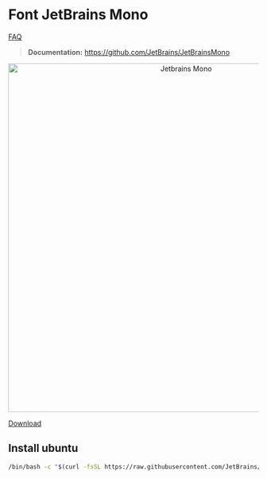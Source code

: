 # Font JetBrains Mono

[FAQ](../FAQ.md)

> **Documentation:** https://github.com/JetBrains/JetBrainsMono

<p align="center">
    <img src="../images/jetbrains.png" alt="Jetbrains Mono" width="700" />
</p>

[Download](../fonts/JetBrainsMono-2.242.zip)

## Install ubuntu

```bash
/bin/bash -c "$(curl -fsSL https://raw.githubusercontent.com/JetBrains/JetBrainsMono/master/install_manual.sh)"
```
